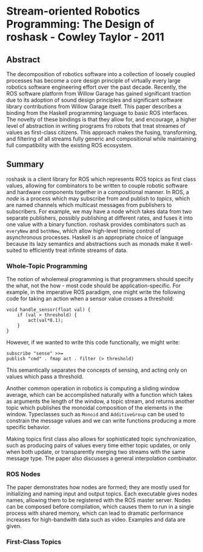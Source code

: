 Stream-oriented Robotics Programming: The Design of roshask - Cowley Taylor - 2011
==================================================================================

Abstract
--------

The decomposition of robotics software into a collection of loosely coupled
processes has become a core design principle of virtually every large robotics
software engineering effort over the past decade. Recently, the ROS software
platform from Willow Garage has gained significant traction due to its adoption
of sound design principles and significant software library contributions from
Willow Garage itself. This paper describes a binding from the Haskell
programming language to basic ROS interfaces. The novelty of these bindings is
that they allow for, and encourage, a higher level of abstraction in writing
programs fro robots that treat streames of values as first-class citizens. This
approach makes the fusing, transforming, and filtering of all streams fully
generic and compositional while maintaining full compatibility with the existing
ROS ecosystem.

Summary
-------

roshask is a client library for ROS which represents ROS topics as first class
values, allowing for combinators to be written to couple robotic software and
hardware components together in a compositional manner. In ROS, a *node* is a
process which may subscribe from and publish to *topics*, which are named
channels which multicast messages from publishers to subscribers. For example,
we may have a node which takes data from two separate publishers, possibly
publishing at different rates, and fuses it into one value with a binary
function. roshask provides combinators such as `everyNew` and `bothNew`, which
allow high-level timing control of asynchronous processes. Haskell is an
appropriate choice of language because its lazy semantics and abstractions such
as monads make it well-suited to efficiently treat infinite streams of data.

### Whole-Topic Programming

The notion of wholemeal programming is that programmers should specify the what,
not the how - most code should be application-specific. For example, in the
imperative ROS paradigm, one might write the following code for taking an action
when a sensor value crosses a threshold:

```
void handle_sensor(float val) {
    if (val > threshold) {
        act(val*0.1);
    }
}
```

However, if we wanted to write this code functionally, we might write:

```
subscribe "sense" >>=
publish "cmd" . fmap act . filter (> threshold)
```

This semantically separates the concepts of sensing, and acting only on values
which pass a threshold.

Another common operation in robotics is computing a sliding window average,
which can be accomplished naturally with a function which takes as arguments the
length of the window, a topic stream, and returns another topic which publishes
the monoidal composition of the elements in the window. Typeclasses such as
`Monoid` and `AdditiveGroup` can be used to constrain the message values and
we can write functions producing a more specific behavior.

Making topics first class also allows for sophisticated topic synchronization,
such as producing pairs of values every time either topic updates, or only when
both update, or transparently merging two streams with the same message type.
The paper also discusses a general interpolation combinator.

### ROS Nodes

The paper demonstrates how nodes are formed; they are mostly used for
initializing and naming input and output topics. Each executable gives nodes
names, allowing them to be registered with the ROS master server. Nodes can be
composed before compilation, which causes them to run in a single process with
shared memory, which can lead to dramatic performance increases for
high-bandwith data such as video. Examples and data are given.

### First-Class Topics



